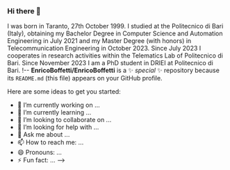 ### Hi there 👋
I was born in Taranto, 27th October 1999. I studied at the Politecnico di Bari (Italy), obtaining my Bachelor Degree in Computer Science and Automation Engineering in July 2021 and my Master Degree (with honors) in Telecommunication Engineering in October 2023. Since July 2023 I cooperates in research activities within the Telematics Lab of Politecnico di Bari. Since November 2023 I am a PhD student in DRIEI at Politecnico di Bari.
!--
**EnricoBoffetti/EnricoBoffetti** is a ✨ _special_ ✨ repository because its `README.md` (this file) appears on your GitHub profile.

Here are some ideas to get you started:

- 🔭 I’m currently working on ...
- 🌱 I’m currently learning ...
- 👯 I’m looking to collaborate on ...
- 🤔 I’m looking for help with ...
- 💬 Ask me about ...
- 📫 How to reach me: ...
- 😄 Pronouns: ...
- ⚡ Fun fact: ...
-->
